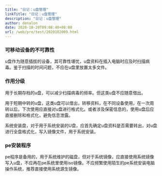```yaml
---
title: "日记：u盘管理"
linkTitle: "日记：u盘管理"
description: "日记：u盘管理"
author: denalon
date: 2020-10-20T09:08:40+08:00
url: /web/pro/test/2020102009.html
---
```



### 可移动设备的不可靠性

u盘作为随意插拔的设备，其可靠性堪忧，u盘资料在插入电脑时应及时扫描病毒。鉴于扫描的时间问题，不应在u盘里放置太多文件。


### 作用分级

用于长期存档的u盘，可以减少扫描病毒的频率。但这类u盘不应随意借出。

用于短期中转的u盘，这类u盘可以借出，转移资料，在不同设备使用，在一次周转以后，下次使用应直接对u盘进行格式化。或者涉及保密信息的，使用u盘后应直接删除和格式化，避免信息泄露。

系统安装盘，对于用于系统安装的U盘，应首先确定u盘资料是否需要转出，对u盘进行全盘格式化，写入镜像文件，用于系统安装。


### pe安装程序

pe程序是备用的，用于系统维护的磁盘，但对于系统镜像，应直接使用系统镜像写入u盘，不应再在pe系统里使用iso镜像。不应频繁使用陌生的pe系统安装电脑操作系统，推荐直接使用系统源生镜像。

